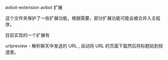 avbot-extension avbot 扩展

这个文件夹保护了一些扩展功能，根据需要，部分扩展功能可能会被合并入主程序。

目前实现的一个扩展有

urlpreview - 解析聊天中发送的 URL , 自动将 URL 的页面下载然后将标题贴到频道里。


